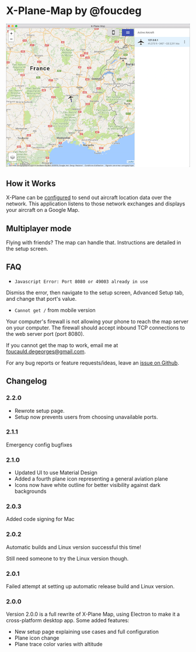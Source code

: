 # X-Plane-Map by @foucdeg

![](./screenshot.png)

## How it Works

X-Plane can be [configured](./XPlaneConfig.md) to send out aircraft location data over the network.
This application listens to those network exchanges and displays your aircraft on a Google Map.

## Multiplayer mode

Flying with friends? The map can handle that. Instructions are detailed in the setup screen.

## FAQ

- `Javascript Error: Port 8080 or 49003 already in use`

Dismiss the error, then navigate to the setup screen, Advanced Setup tab, and change that port's value.

- `Cannot get /` from mobile version

Your computer's firewall is not allowing your phone to reach the map server on your computer.
The firewall should accept inbound TCP connections to the web server port (port 8080).

If you cannot get the map to work, email me at foucauld.degeorges@gmail.com.

For any bug reports or feature requests/ideas, leave an [issue on Github](https://github.com/foucdeg/x-plane-map-electron/issues).

## Changelog

### 2.2.0

- Rewrote setup page.
- Setup now prevents users from choosing unavailable ports.

### 2.1.1

Emergency config bugfixes

### 2.1.0

- Updated UI to use Material Design
- Added a fourth plane icon representing a general aviation plane
- Icons now have white outline for better visibility against dark backgrounds

### 2.0.3

Added code signing for Mac

### 2.0.2

Automatic builds and Linux version successful this time!

Still need someone to try the Linux version though.

### 2.0.1

Failed attempt at setting up automatic release build and Linux version.

### 2.0.0

Version 2.0.0 is a full rewrite of X-Plane Map, using Electron to make it a cross-platform desktop app.
Some added features:

 - New setup page explaining use cases and full configuration
 - Plane icon change
 - Plane trace color varies with altitude
